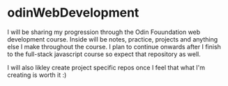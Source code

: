 # odinWebDevelopment
I will be sharing my progression through the Odin Fouundation web development course. Inside will be notes, practice, projects and anything else I make throughout the course. I plan to continue onwards after I finish to the full-stack javascript course so expect that repository as well. 

I will also likley create project specific repos once I feel that what I'm creating is worth it :)
